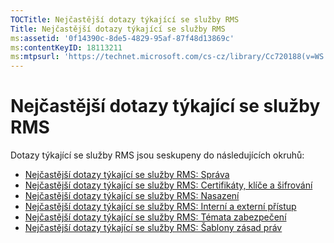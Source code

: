```yaml
---
TOCTitle: Nejčastější dotazy týkající se služby RMS
Title: Nejčastější dotazy týkající se služby RMS
ms:assetid: '0f14390c-8de5-4829-95af-87f48d13869c'
ms:contentKeyID: 18113211
ms:mtpsurl: 'https://technet.microsoft.com/cs-cz/library/Cc720188(v=WS.10)'
---
```


Nejčastější dotazy týkající se služby RMS
=========================================

Dotazy týkající se služby RMS jsou seskupeny do následujících okruhů:

-   [Nejčastější dotazy týkající se služby RMS: Správa](https://technet.microsoft.com/43f77336-5e62-4405-9efb-55417a402d62)
-   [Nejčastější dotazy týkající se služby RMS: Certifikáty, klíče a šifrování](https://technet.microsoft.com/ad8cc088-1dea-44c2-be68-9091129f0f12)
-   [Nejčastější dotazy týkající se služby RMS: Nasazení](https://technet.microsoft.com/5559ae65-77ae-4e0b-bfd8-3512409ed29b)
-   [Nejčastější dotazy týkající se služby RMS: Interní a externí přístup](https://technet.microsoft.com/59c2c51f-6c20-450c-a334-0e1486292074)
-   [Nejčastější dotazy týkající se služby RMS: Témata zabezpečení](https://technet.microsoft.com/ff433834-79aa-481f-bd39-3393be12a26f)
-   [Nejčastější dotazy týkající se služby RMS: Šablony zásad práv](https://technet.microsoft.com/01515f08-9844-4c1a-9ab5-a5a60a901b50)
